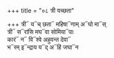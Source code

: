+++
title = "०८ त्री यच्छता"

+++
त्री᳓ य᳓च् छता᳓ महिषा᳓णाम् अ᳓घो मा᳓स्  
त्री᳓ स᳓रांसि मघ᳓वा सोमिया᳓पाः  
कारं᳓ न᳓ वि᳓श्वे अहुवन्त देवा᳓  
भ᳓रम् इ᳓न्द्राय य᳓द् अ᳓हिं जघा᳓न